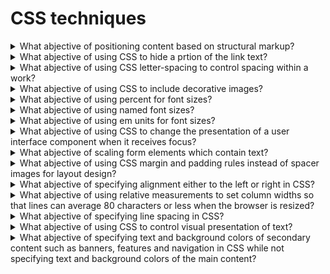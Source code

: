 # CSS techniques

<details>
  <summary>What abjective of positioning content based on structural markup?</summary>

The objective of this technique is to demonstrate how visual appearance may be enhanced via style sheets while still maintaining a meaningful presentation when style sheets are not applied. Using the positioning properties of CSS, content may be displayed at any position on the user's viewport. Using structural elements that the meaning of the content can still be determined when styling is not available.

**Procedure:**

1. Remove the style information from the document or turn off use of style sheets in the user agent.
2. Check that the structural relations and the meaning of the content are preserved.

[More >>](https://www.w3.org/WAI/WCAG22/Techniques/css/C6)

</details>

<details>
  <summary>What abjective of using CSS to hide a prtion of the link text?</summary>

The objective of this technique is to supplement the link text by adding additional text that describes the unique function of the link and styling the additional text so that is not rendered on the screen by user agents that support CSS. When information in the surrounding context is needed to interpret the displayed link text, this technique provides a complete description of the link's input function while permitting the less complete text to be displayed.

**Procedure:**

1. Check tat an element has been defined that confines its display to a pixel and hides the text.
2. Check that the element of that class is included in the content of the anchor.
3. Check that the combined content of the anchor describes the purpose of the link.

[More >>](https://www.w3.org/WAI/WCAG22/Techniques/css/C7)

</details>

<details>
  <summary>What abjective of using CSS letter-spacing to control spacing within a work?</summary>

The objective of this technique is to demonstrate how the visual appearance of spacing in text may be enhanced via style sheets while still maintaning meaningful text sequencing. The CSS letter-spacing property helps developers control the amount of white space between characters. This is recommended over adding blank characters to control the spacing, since the blank characters can change the meaning and pronunciation of the word.

**Procedure:**

1. Check wheter the CSS letter-spacing property was used to control spacing.

[More >>](https://www.w3.org/WAI/WCAG22/Techniques/css/C8)

</details>

<details>
  <summary>What abjective of using CSS to include decorative images?</summary>

The objective of this technique is to provide a mechanism to add purely decorative images and images used for visual formatting to Web content without requiring additional markup within the content. This makes it possible for assistive technologies to ignore the non-text content. Some user agents can ignore or turn off CSS at the user's request, so that background images included with CSS simply "disappear" and do not interfere with display settings such as enlarged fonts or high contrast settings.

**Procedure:**

1. Check for the presence of decorative images.
2. Check that they are included with CSS.

[More >>](https://www.w3.org/WAI/WCAG22/Techniques/css/C9)

</details>

<details>
  <summary>What abjective of using percent for font sizes?</summary>

The objective of this technique is to specify text font size proportionally so that user agents can scale content effectively. If a font-size is specified for the body element, all other elements inherit that value, unless overriden by a more specific selector.

**Procedure:**

1. Check that the value of the CSS property that defines the font size is a percentage.

[More >>](https://www.w3.org/WAI/WCAG22/Techniques/css/C12)

</details>

<details>
  <summary>What abjective of using named font sizes?</summary>

The objective of this technique is to specify a named font size that expresses the relative font size desired. These values provide hints so taht the user agent can choose a font-size relative to the inherited font-size.

**Procedure:**

1. Check that the value of the CSS property that defines the font size is one of xx-small, x-small, small, medium, large, x-large, xx-large, smaller, or larger.

[More >>](https://www.w3.org/WAI/WCAG22/Techniques/css/C13)

</details>

<details>
  <summary>What abjective of using em units for font sizes?</summary>

The objective of this technique is to specify text font size in em units so that user agents can scale content effectively. Since the em is a property of the font, it scales as the font changes size. If a font-size is specified for the body element, all other elements inherit that value, unless overridden by a more specific selector.

**Procedure:**

1. Check that the value of the CSS property that defines the font size is expressed in em units.

[More >>](https://www.w3.org/WAI/WCAG22/Techniques/css/C14)

</details>

<details>
  <summary>What abjective of using CSS to change the presentation of a user interface component when it receives focus?</summary>

The objective of this technique is to demonstrate how visual appearance may be enhanced via style sheets to provide visual feedback when an interactive element has focus or when a user hovers over it using a pointing device.

**Procedure:**

1. Using a keyboard, tab to he component.
2. Check that the focus indicator changes color.
3. Check that the focus indicator is removed when the component loses focus.

[More >>](https://www.w3.org/WAI/WCAG22/Techniques/css/C15)

</details>

<details>
  <summary>What abjective of scaling form elements which contain text?</summary>

The objective of this technique is to ehsure text-based form controls resize when text size is changed in the user agent. This will allow users to enter text and read what they have entered in input boxes because the text is displayed at the size required by the user.

**Procedure:**

1. Enter some text into text based form controls that receive user entered text.
2. Increase the text size of the content by 200%.
3. Check that the text in text based form controls has increased by 200%.

[More >>](https://www.w3.org/WAI/WCAG22/Techniques/css/C17)

</details>

<details>
  <summary>What abjective of using CSS margin and padding rules instead of spacer images for layout design?</summary>

Web designers sometimes use spacer images (usually 1x1 pixel, transparent GIFs) for better control over layout, for example in tables or to indent a paragraph. However, Cascading Style Sheets (CSS) allow sufficient control over layout to replace spacer images.

[More >>](https://www.w3.org/WAI/WCAG22/Techniques/css/C18)

</details>

<details>
  <summary>What abjective of specifying alignment either to the left or right in CSS?</summary>

This technique describes how to align blocks of text either left or right by setting the CSS text-align property.

**Procedure:**

1. Check that the text is aligned either left or right.

[More >>](https://www.w3.org/WAI/WCAG22/Techniques/css/C19)

</details>

<details>
  <summary>What abjective of using relative measurements to set column widths so that lines can average 80 characters or less when the browser is resized?</summary>

The purpose of this technique is to ensure that CSS is used in a way tat allows users to view content in such a way that line length can average 80 characters or less. This makes it possible for users with certain reading or vision disabilities that have trouble keeping their place when reading long lines of text to view and interact with the content more efficiently. This technique also allows for column width to grow wider as font sizes increase, which will reduce the possibility of clipping as the text size increases.

**Procedure:**

1. Test to see that the coluns are defined in relative units.
2. Check to see that line length can be set to 80 characters or less by resizing the browser window.

[More >>](https://www.w3.org/WAI/WCAG22/Techniques/css/C20)

</details>

<details>
  <summary>What abjective of specifying line spacing in CSS?</summary>

Many people with cognitive disabilities have trouble tracking lines of text when a block of text is single spaced. Providing spacing between 1.5 to 2 allows them to start a new line more easily once they have finished the previous one.

**Procedure:**

1. Open content in a browser.
2. Check that the spacing between lines in blocks of text is between 1.5 and 2.

[More >>](https://www.w3.org/WAI/WCAG22/Techniques/css/C21)

</details>

<details>
  <summary>What abjective of using CSS to control visual presentation of text?</summary>

The objective of this technique is to demonstrate how CSS can be used to control the visuaal presentation of text. This will allow users to modify, via the user agent, the visual characteristics of the text to meet their requirement. The text characteristics include aspects such as size, color, font family and relative placement.

**Procedure:**

1. Check whether CSS properties were used to control the visual presentation of text.

[More >>](https://www.w3.org/WAI/WCAG22/Techniques/css/C22)

</details>

<details>
  <summary>What abjective of specifying text and background colors of secondary content such as banners, features and navigation in CSS while not specifying text and background colors of the main content?</summary>

Some Web pages use colors to identify different groupings. The objective of this technique is to allow users to select specific color combinations for the text and background of the main content while retaning visual clues to the groupings and organization of the web page. When a user overrides the foreground colors of all the text on a page, visual clues to the grouping and organization of the Web page may be lost, making it much more difficult to understand and use.

**Procedure:**

1. Change the text, link and background colors in the browser settings so they are different from the default color and different from those specified in the secondary content.
2. Check that the main content uses the new text, link and background colors.
3. Check that the colors of the text, links and backgrounds in the secondary content has not changed.

[More >>](https://www.w3.org/WAI/WCAG22/Techniques/css/C23)

</details>

